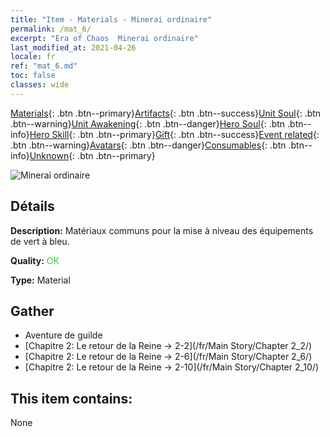 ```yaml
---
title: "Item - Materials - Minerai ordinaire"
permalink: /mat_6/
excerpt: "Era of Chaos  Minerai ordinaire"
last_modified_at: 2021-04-26
locale: fr
ref: "mat_6.md"
toc: false
classes: wide
---
```

 [Materials](/ItemsFR/){: .btn .btn--primary}[Artifacts](/ItemsFR/Artifacts/){: .btn .btn--success}[Unit Soul](/ItemsFR/UnitSoul/){: .btn .btn--warning}[Unit Awakening](/ItemsFR/UnitAwakening/){: .btn .btn--danger}[Hero Soul](/ItemsFR/HeroSoul/){: .btn .btn--info}[Hero Skill](/ItemsFR/HeroSkill/){: .btn .btn--primary}[Gift](/ItemsFR/Gift/){: .btn .btn--success}[Event related](/ItemsFR/Events/){: .btn .btn--warning}[Avatars](/ItemsFR/Avatars/){: .btn .btn--danger}[Consumables](/ItemsFR/Consumables/){: .btn .btn--info}[Unknown](/ItemsFR/Unknown/){: .btn .btn--primary}

 ![Minerai ordinaire](/images/t/i_cailiao_kuangshi1.png)

## Détails
 **Description:** Matériaux communs pour la mise à niveau des équipements de vert à bleu.

 **Quality:** <span style="color: #32CD32">OK</span>

 **Type:** Material

## Gather

*    Aventure de guilde 
*    [Chapitre 2: Le retour de la Reine -> 2-2](/fr/Main Story/Chapter 2_2/) 
*    [Chapitre 2: Le retour de la Reine -> 2-6](/fr/Main Story/Chapter 2_6/) 
*    [Chapitre 2: Le retour de la Reine -> 2-10](/fr/Main Story/Chapter 2_10/) 

## This item contains:

  None

